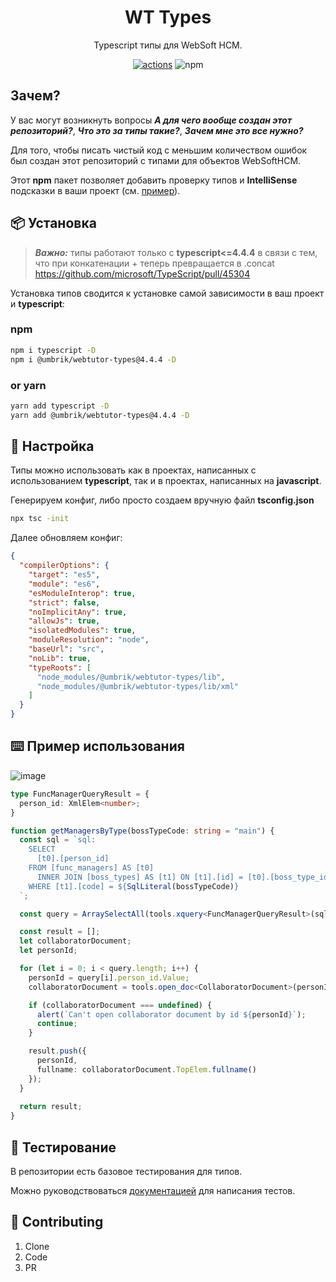 <h1 align="center">WT Types</h1>
<div align="center">
  Typescript типы для WebSoft HCM.
  
  [![actions](https://github.com/umbrik/webtutor-types/actions/workflows/actions.yml/badge.svg)](https://github.com/umbrik/webtutor-types/actions/workflows/actions.yml)
  ![npm](https://img.shields.io/npm/dy/@umbrik/webtutor-types)
</div>

## Зачем?

У вас могут возникнуть вопросы **_А для чего вообще создан этот репозиторий?_**, **_Что это за типы такие?_**, **_Зачем мне это все нужно?_**

Для того, чтобы писать чистый код с меньшим количеством ошибок был создан этот репозиторий с типами для объектов WebSoftHCM.

Этот **npm** пакет позволяет добавить проверку типов и **IntelliSense** подсказки в ваши проект (см. [пример](#⌨-Пример-использования)).

## 📦 Установка

> **_Важно:_** типы работают только с **typescript<=4.4.4** в связи с тем, что при конкатенации + теперь превращается в .concat https://github.com/microsoft/TypeScript/pull/45304

Установка типов сводится к установке самой зависимости в ваш проект и **typescript**:

### npm

```bash
npm i typescript -D
npm i @umbrik/webtutor-types@4.4.4 -D
```

### or yarn

```bash
yarn add typescript -D
yarn add @umbrik/webtutor-types@4.4.4 -D
```

## 🔨 Настройка

Типы можно использовать как в проектах, написанных с использованием **typescript**, так и в проектах, написанных на **javascript**.

Генерируем конфиг, либо просто создаем вручную файл **tsconfig.json**

```bash
npx tsc -init
```

Далее обновляем конфиг:

```json
{
  "compilerOptions": {
    "target": "es5",
    "module": "es6",
    "esModuleInterop": true,
    "strict": false,
    "noImplicitAny": true,
    "allowJs": true,
    "isolatedModules": true,
    "moduleResolution": "node",
    "baseUrl": "src",
    "noLib": true,
    "typeRoots": [
      "node_modules/@umbrik/webtutor-types/lib",
      "node_modules/@umbrik/webtutor-types/lib/xml"
    ]
  }
}
```

## ⌨️ Пример использования

![image](https://github.com/HCM-guru/webtutor-types/assets/693254/aefa6c12-4479-4cab-a7e8-c29d880358b7)

```ts
type FuncManagerQueryResult = {
  person_id: XmlElem<number>;
}

function getManagersByType(bossTypeCode: string = "main") {
  const sql = `sql:
    SELECT
      [t0].[person_id]
    FROM [func_managers] AS [t0]
      INNER JOIN [boss_types] AS [t1] ON [t1].[id] = [t0].[boss_type_id]
    WHERE [t1].[code] = ${SqlLiteral(bossTypeCode)}
  `;

  const query = ArraySelectAll(tools.xquery<FuncManagerQueryResult>(sql));

  const result = [];
  let collaboratorDocument;
  let personId;

  for (let i = 0; i < query.length; i++) {
    personId = query[i].person_id.Value;
    collaboratorDocument = tools.open_doc<CollaboratorDocument>(personId);

    if (collaboratorDocument === undefined) {
      alert(`Can't open collaborator document by id ${personId}`);
      continue;
    }

    result.push({
      personId,
      fullname: collaboratorDocument.TopElem.fullname()
    });
  }
  
  return result;
}
```

## 🔨 Тестирование

В репозитории есть базовое тестирования для типов.

Можно руководствоваться [документацией](https://github.com/ai/check-dts#writing-negative-test) для написания тестов.

## 🤝 Contributing

1. Clone
2. Code
3. PR
